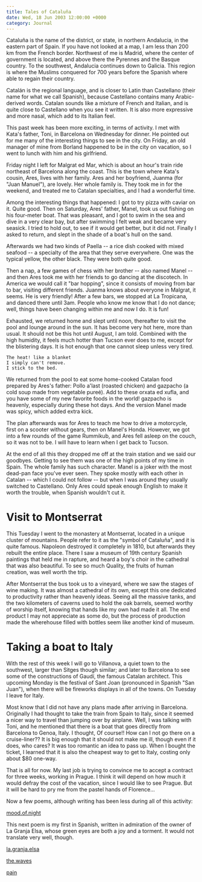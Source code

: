 ```yaml
---
title: Tales of Cataluña
date: Wed, 18 Jun 2003 12:00:00 +0000
category: Journal
---
```


Cataluña is the name of the district, or state, in northern Andalucia,
in the eastern part of Spain.  If you have not looked at a map, I am
less than 200 km from the French border.  Northwest of me is Madrid,
where the center of government is located, and above there the Pyrennes
and the Basque country.  To the southwest, Andalucia continues down to
Galicia.  This region is where the Muslims conquered for 700 years
before the Spanish where able to regain their country.

Catalán is the regional language, and is closer to Latin than Castellano
(their name for what we call Spanish), because Castellano contains many
Arabic-derived words.  Catalan sounds like a mixture of French and
Italian, and is quite close to Castellano when you see it written.  It
is also more expressive and more nasal, which add to its Italian feel.

This past week has been more exciting, in terms of activity.  I met with
Kata's father, Toni, in Barcelona on Wednesday for dinner.  He pointed
out for me many of the interesting things to see in the city.  On
Friday, an old manager of mine from Borland happened to be in the city
on vacation, so I went to lunch with him and his girlfriend.

Friday night I left for Malgrat ed Mar, which is about an hour's train
ride northeast of Barcelona along the coast.  This is the town where
Kata's cousin, Ares, lives with her family.  Ares and her boyfriend,
Juanma (for "Juan Manuel"), are lovely.  Her whole family is.  They took
me in for the weekend, and treated me to Catalan specialties, and I had
a wonderful time.

Among the interesting things that happened: I got to try pizza with
caviar on it.  Quite good.  Then on Saturday, Ares' father, Manel, took
us out fishing on his four-meter boat.  That was pleasant, and I got to
swim in the sea and dive in a very clear bay, but after swimming I felt
weak and became very seasick.  I tried to hold out, to see if it would
get better, but it did not.  Finally I asked to return, and slept in the
shade of a boat's hull on the sand.

Afterwards we had two kinds of Paella -- a rice dish cooked with mixed
seafood -- a specialty of the area that they serve everywhere.  One was
the typical yellow, the other black.  They were both quite good.

Then a nap, a few games of chess with her brother -- also named Manel --
and then Ares took me with her friends to go dancing at the discotech.
In America we would call it "bar hopping", since it consists of moving
from bar to bar, visiting different friends.  Juanma knows about
everyone in Malgrat, it seems.  He is very friendly!  After a few bars,
we stopped at La Tropicana, and danced there until 3am.  People who know
me know that I do not dance; well, things have been changing within me
and now I do.  It is fun!

Exhausted, we returned home and slept until noon, thereafter to visit
the pool and lounge around in the sun.  It has become very hot here,
more than usual.  It should not be this hot until August, I am told.
Combined with the high humidity, it feels much hotter than Tucson ever
does to me, except for the blistering days.  It is hot enough that one
cannot sleep unless very tired.

    The heat! like a blanket  
    I simply can't remove.  
    I stick to the bed.

We returned from the pool to eat some home-cooked Catalan food prepared
by Ares's father: Pollo a'last (roasted chicken) and gazpacho (a cold
soup made from vegetable pureé).  Add to these orxata ed xufla, and you
have some of my new favorite foods in the world!  gazpacho is heavenly,
especially during these hot days.  And the version Manel made was spicy,
which added extra kick.

The plan afterwards was for Ares to teach me how to drive a motorcycle,
first on a scooter without gears, then on Manel's Honda.  However, we
got into a few rounds of the game Rummikub, and Ares fell asleep on the
couch, so it was not to be.  I will have to learn when I get back to
Tucson.

At the end of all this they dropped me off at the train station and we
said our goodbyes.  Getting to see them was one of the high points of my
time in Spain.  The whole family has such character.  Manel is a joker
with the most dead-pan face you've ever seen.  They spoke mostly with
each other in Catalan -- which I could not follow -- but when I was
around they usually switched to Castellano.  Only Ares could speak
enough English to make it worth the trouble, when Spanish wouldn't cut
it.

# Visit to Montserrat

This Tuesday I went to the monastery at Montserrat, located in a unique
cluster of mountains.  People refer to it as the "symbol of Cataluña",
and it is quite famous.  Napoleon destroyed it completely in 1810, but
afterwards they rebuilt the entire place.  There I saw a museum of 19th
century Spanish paintings that held me in rapture, and heard a boy's
choir in the cathedral that was also beautiful.  To see so much Quality,
the fruits of human creation, was well worth the trip.

After Montserrat the bus took us to a vineyard, where we saw the stages
of wine making.  It was almost a cathedral of its own, except this one
dedicated to productivity rather than heavenly ideas.  Seeing all the
massive tanks, and the two kilometers of caverns used to hold the oak
barrels, seemed worthy of worship itself, knowing that hands like my own
had made it all.  The end product I may not appreciate as some do, but
the process of production made the wherehouse filled with bottles seem
like another kind of museum.

# Taking a boat to Italy

With the rest of this week I will go to Villanova, a quiet town to the
southwest, larger than Sitges though similar; and later to Barcelona to
see some of the constructions of Gaudí, the famous Catalan architect.
This upcoming Monday is the festival of Sant Joan (pronounced in Spanish
"San Juan"), when there will be fireworks displays in all of the towns.
On Tuesday I leave for Italy.

Most know that I did not have any plans made after arriving in
Barcelona.  Originally I had thought to take the train from Spain to
Italy, since it seemed a nicer way to travel than jumping over by
airplane.  Well, I was talking with Toni, and he mentioned that there is
a boat that goes directly from Barcelona to Genoa, Italy.  I thought, Of
course!!  How can I not go there on a cruise-liner??  It is big enough
that it should not make me ill, though even if it does, who cares?  It
was too romantic an idea to pass up.  When I bought the ticket, I
learned that it is also the cheapest way to get to Italy, costing only
about $80 one-way.

That is all for now.  My last job is trying to convince me to accept a
contract for three weeks, working in Prague.  I think it will depend on
how much it would defray the cost of the vacation, since I would like to
see Prague.  But it will be hard to pry me from the pastel hands of
Florence...

Now a few poems, although writing has been less during all of this
activity:

[mood.of.night](mood.of.night)

This next poem is my first in Spanish, written in admiration of the
owner of La Granja Elsa, whose green eyes are both a joy and a torment.
It would not translate very well, though.

[la.granja.elsa](la.granja.elsa)

[the.waves](the.waves)

[pain](pain)


